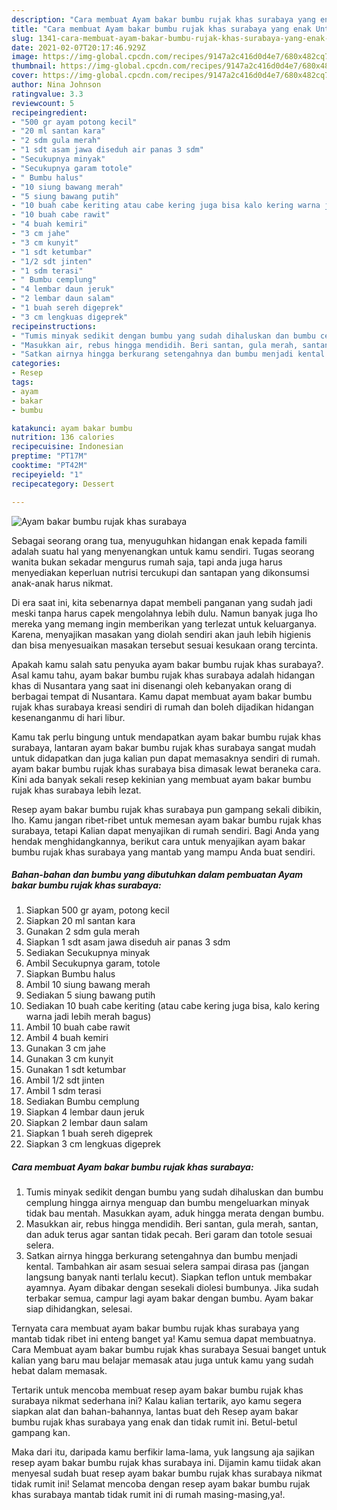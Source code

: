 ```yaml
---
description: "Cara membuat Ayam bakar bumbu rujak khas surabaya yang enak Untuk Jualan"
title: "Cara membuat Ayam bakar bumbu rujak khas surabaya yang enak Untuk Jualan"
slug: 1341-cara-membuat-ayam-bakar-bumbu-rujak-khas-surabaya-yang-enak-untuk-jualan
date: 2021-02-07T20:17:46.929Z
image: https://img-global.cpcdn.com/recipes/9147a2c416d0d4e7/680x482cq70/ayam-bakar-bumbu-rujak-khas-surabaya-foto-resep-utama.jpg
thumbnail: https://img-global.cpcdn.com/recipes/9147a2c416d0d4e7/680x482cq70/ayam-bakar-bumbu-rujak-khas-surabaya-foto-resep-utama.jpg
cover: https://img-global.cpcdn.com/recipes/9147a2c416d0d4e7/680x482cq70/ayam-bakar-bumbu-rujak-khas-surabaya-foto-resep-utama.jpg
author: Nina Johnson
ratingvalue: 3.3
reviewcount: 5
recipeingredient:
- "500 gr ayam potong kecil"
- "20 ml santan kara"
- "2 sdm gula merah"
- "1 sdt asam jawa diseduh air panas 3 sdm"
- "Secukupnya minyak"
- "Secukupnya garam totole"
- " Bumbu halus"
- "10 siung bawang merah"
- "5 siung bawang putih"
- "10 buah cabe keriting atau cabe kering juga bisa kalo kering warna jadi lebih merah bagus"
- "10 buah cabe rawit"
- "4 buah kemiri"
- "3 cm jahe"
- "3 cm kunyit"
- "1 sdt ketumbar"
- "1/2 sdt jinten"
- "1 sdm terasi"
- " Bumbu cemplung"
- "4 lembar daun jeruk"
- "2 lembar daun salam"
- "1 buah sereh digeprek"
- "3 cm lengkuas digeprek"
recipeinstructions:
- "Tumis minyak sedikit dengan bumbu yang sudah dihaluskan dan bumbu cemplung hingga airnya menguap dan bumbu mengeluarkan minyak tidak bau mentah. Masukkan ayam, aduk hingga merata dengan bumbu."
- "Masukkan air, rebus hingga mendidih. Beri santan, gula merah, santan, dan aduk terus agar santan tidak pecah. Beri garam dan totole sesuai selera."
- "Satkan airnya hingga berkurang setengahnya dan bumbu menjadi kental. Tambahkan air asam sesuai selera sampai dirasa pas (jangan langsung banyak nanti terlalu kecut). Siapkan teflon untuk membakar ayamnya. Ayam dibakar dengan sesekali diolesi bumbunya. Jika sudah terbakar semua, campur lagi ayam bakar dengan bumbu. Ayam bakar siap dihidangkan, selesai."
categories:
- Resep
tags:
- ayam
- bakar
- bumbu

katakunci: ayam bakar bumbu 
nutrition: 136 calories
recipecuisine: Indonesian
preptime: "PT17M"
cooktime: "PT42M"
recipeyield: "1"
recipecategory: Dessert

---
```



![Ayam bakar bumbu rujak khas surabaya](https://img-global.cpcdn.com/recipes/9147a2c416d0d4e7/680x482cq70/ayam-bakar-bumbu-rujak-khas-surabaya-foto-resep-utama.jpg)

Sebagai seorang orang tua, menyuguhkan hidangan enak kepada famili adalah suatu hal yang menyenangkan untuk kamu sendiri. Tugas seorang  wanita bukan sekadar mengurus rumah saja, tapi anda juga harus menyediakan keperluan nutrisi tercukupi dan santapan yang dikonsumsi anak-anak harus nikmat.

Di era  saat ini, kita sebenarnya dapat membeli panganan yang sudah jadi meski tanpa harus capek mengolahnya lebih dulu. Namun banyak juga lho mereka yang memang ingin memberikan yang terlezat untuk keluarganya. Karena, menyajikan masakan yang diolah sendiri akan jauh lebih higienis dan bisa menyesuaikan masakan tersebut sesuai kesukaan orang tercinta. 



Apakah kamu salah satu penyuka ayam bakar bumbu rujak khas surabaya?. Asal kamu tahu, ayam bakar bumbu rujak khas surabaya adalah hidangan khas di Nusantara yang saat ini disenangi oleh kebanyakan orang di berbagai tempat di Nusantara. Kamu dapat membuat ayam bakar bumbu rujak khas surabaya kreasi sendiri di rumah dan boleh dijadikan hidangan kesenanganmu di hari libur.

Kamu tak perlu bingung untuk mendapatkan ayam bakar bumbu rujak khas surabaya, lantaran ayam bakar bumbu rujak khas surabaya sangat mudah untuk didapatkan dan juga kalian pun dapat memasaknya sendiri di rumah. ayam bakar bumbu rujak khas surabaya bisa dimasak lewat beraneka cara. Kini ada banyak sekali resep kekinian yang membuat ayam bakar bumbu rujak khas surabaya lebih lezat.

Resep ayam bakar bumbu rujak khas surabaya pun gampang sekali dibikin, lho. Kamu jangan ribet-ribet untuk memesan ayam bakar bumbu rujak khas surabaya, tetapi Kalian dapat menyajikan di rumah sendiri. Bagi Anda yang hendak menghidangkannya, berikut cara untuk menyajikan ayam bakar bumbu rujak khas surabaya yang mantab yang mampu Anda buat sendiri.

<!--inarticleads1-->

##### Bahan-bahan dan bumbu yang dibutuhkan dalam pembuatan Ayam bakar bumbu rujak khas surabaya:

1. Siapkan 500 gr ayam, potong kecil
1. Siapkan 20 ml santan kara
1. Gunakan 2 sdm gula merah
1. Siapkan 1 sdt asam jawa diseduh air panas 3 sdm
1. Sediakan Secukupnya minyak
1. Ambil Secukupnya garam, totole
1. Siapkan  Bumbu halus
1. Ambil 10 siung bawang merah
1. Sediakan 5 siung bawang putih
1. Sediakan 10 buah cabe keriting (atau cabe kering juga bisa, kalo kering warna jadi lebih merah bagus)
1. Ambil 10 buah cabe rawit
1. Ambil 4 buah kemiri
1. Gunakan 3 cm jahe
1. Gunakan 3 cm kunyit
1. Gunakan 1 sdt ketumbar
1. Ambil 1/2 sdt jinten
1. Ambil 1 sdm terasi
1. Sediakan  Bumbu cemplung
1. Siapkan 4 lembar daun jeruk
1. Siapkan 2 lembar daun salam
1. Siapkan 1 buah sereh digeprek
1. Siapkan 3 cm lengkuas digeprek




<!--inarticleads2-->

##### Cara membuat Ayam bakar bumbu rujak khas surabaya:

1. Tumis minyak sedikit dengan bumbu yang sudah dihaluskan dan bumbu cemplung hingga airnya menguap dan bumbu mengeluarkan minyak tidak bau mentah. Masukkan ayam, aduk hingga merata dengan bumbu.
1. Masukkan air, rebus hingga mendidih. Beri santan, gula merah, santan, dan aduk terus agar santan tidak pecah. Beri garam dan totole sesuai selera.
1. Satkan airnya hingga berkurang setengahnya dan bumbu menjadi kental. Tambahkan air asam sesuai selera sampai dirasa pas (jangan langsung banyak nanti terlalu kecut). Siapkan teflon untuk membakar ayamnya. Ayam dibakar dengan sesekali diolesi bumbunya. Jika sudah terbakar semua, campur lagi ayam bakar dengan bumbu. Ayam bakar siap dihidangkan, selesai.




Ternyata cara membuat ayam bakar bumbu rujak khas surabaya yang mantab tidak ribet ini enteng banget ya! Kamu semua dapat membuatnya. Cara Membuat ayam bakar bumbu rujak khas surabaya Sesuai banget untuk kalian yang baru mau belajar memasak atau juga untuk kamu yang sudah hebat dalam memasak.

Tertarik untuk mencoba membuat resep ayam bakar bumbu rujak khas surabaya nikmat sederhana ini? Kalau kalian tertarik, ayo kamu segera siapkan alat dan bahan-bahannya, lantas buat deh Resep ayam bakar bumbu rujak khas surabaya yang enak dan tidak rumit ini. Betul-betul gampang kan. 

Maka dari itu, daripada kamu berfikir lama-lama, yuk langsung aja sajikan resep ayam bakar bumbu rujak khas surabaya ini. Dijamin kamu tiidak akan menyesal sudah buat resep ayam bakar bumbu rujak khas surabaya nikmat tidak rumit ini! Selamat mencoba dengan resep ayam bakar bumbu rujak khas surabaya mantab tidak rumit ini di rumah masing-masing,ya!.

